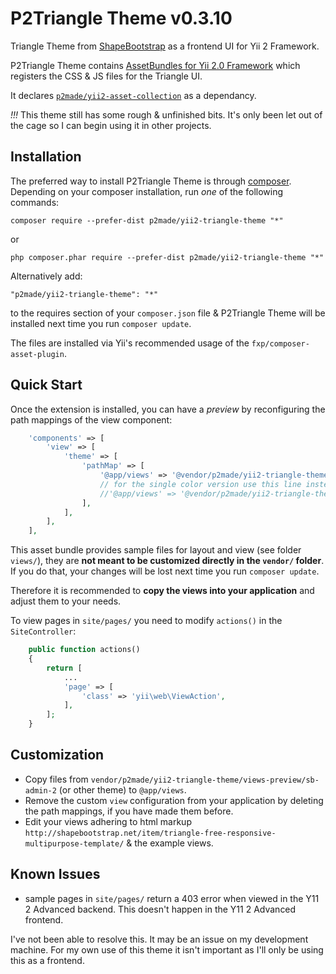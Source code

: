 P2Triangle Theme v0.3.10
================

Triangle Theme from [ShapeBootstrap](http://shapebootstrap.net) as a frontend UI for Yii 2 Framework.

P2Triangle Theme contains [AssetBundles for Yii 2.0 Framework](http://www.yiiframework.com/doc-2.0/guide-structure-assets.html)
which registers the CSS & JS files for the Triangle UI.

It declares [`p2made/yii2-asset-collection`](https://github.com/p2made/yii2-asset-collection) as a dependancy.

*!!!* This theme still has some rough & unfinished bits. It's only been let out of the cage so I can begin using it in other projects.

Installation
------------

The preferred way to install P2Triangle Theme is through [composer](http://getcomposer.org/download/).
Depending on your composer installation, run *one* of the following commands:

```
composer require --prefer-dist p2made/yii2-triangle-theme "*"
```

or

```
php composer.phar require --prefer-dist p2made/yii2-triangle-theme "*"
```

Alternatively add:

```
"p2made/yii2-triangle-theme": "*"
```

to the requires section of your `composer.json` file & P2Triangle Theme will be installed next time you run `composer update`.

The files are installed via Yii's recommended usage of the `fxp/composer-asset-plugin`.

Quick Start
-----------

Once the extension is installed, you can have a *preview* by reconfiguring the path mappings of the view component:

```php
	'components' => [
		'view' => [
			'theme' => [
				'pathMap' => [
					'@app/views' => '@vendor/p2made/yii2-triangle-theme/views/multicolor',
					// for the single color version use this line instead...
					//'@app/views' => '@vendor/p2made/yii2-triangle-theme/views/singlecolor',
				],
			],
		],
	],
```

This asset bundle provides sample files for layout and view (see folder `views/`), they are **not meant to be customized directly in the `vendor/` folder**. If you do that, your changes will be lost next time you run `composer update`.

Therefore it is recommended to **copy the views into your application** and adjust them to your needs.

To view pages in `site/pages/` you need to modify `actions()` in the `SiteController`:

```php
	public function actions()
	{
		return [
			...
			'page' => [
				'class' => 'yii\web\ViewAction',
			],
		];
	}
```

Customization
-------------

- Copy files from `vendor/p2made/yii2-triangle-theme/views-preview/sb-admin-2` (or other theme) to `@app/views`.
- Remove the custom `view` configuration from your application by deleting the path mappings, if you have made them before.
- Edit your views adhering to html markup `http://shapebootstrap.net/item/triangle-free-responsive-multipurpose-template/` & the example views.

Known Issues
------------

- sample pages in `site/pages/` return a 403 error when viewed in the Y11 2 Advanced backend. This doesn't happen in the Y11 2 Advanced frontend.

I've not been able to resolve this. It may be an issue on my development machine. For my own use of this theme it isn't important as I'll only be using this as a frontend.



